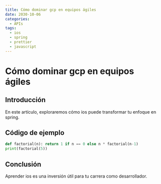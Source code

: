 ```yaml
---
title: Cómo dominar gcp en equipos ágiles
date: 2030-10-06
categories:
  - APIs
tags:
  - ios
  - spring
  - prettier
  - javascript
---
```


# Cómo dominar gcp en equipos ágiles

## Introducción

En este artículo, exploraremos cómo ios puede transformar tu enfoque en spring.

## Código de ejemplo

```python
def factorial(n): return 1 if n == 0 else n * factorial(n-1)
print(factorial(5))
```

## Conclusión

Aprender ios es una inversión útil para tu carrera como desarrollador.
